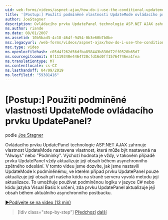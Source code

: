 ```yaml
---
uid: web-forms/videos/aspnet-ajax/how-do-i-use-the-conditional-updatemode-of-the-updatepanel
title: '[Postup:] Použití podmíněné vlastnosti UpdateMode ovládacího prvku UpdatePanel? | Dokumenty Microsoft'
author: JoeStagner
description: Ovládacího prvku UpdatePanel technologie ASP.NET AJAX zahrnuje vlastnost UpdateMode nastavena vlastnost, která může být nastavená na "Always" nebo "Podmínky". Výchozí hodnota je vždy, v takovém případě UpdatePan...
ms.author: riande
ms.date: 08/01/2007
ms.assetid: 10b5bad3-4c18-464f-9454-0b3e60b7b8be
msc.legacyurl: /web-forms/videos/aspnet-ajax/how-do-i-use-the-conditional-updatemode-of-the-updatepanel
msc.type: video
ms.openlocfilehash: c05d4f262d56dfba858443b830d72ff0520b65d7
ms.sourcegitcommit: 0f1119340e4464720cfd16d0ff15764746ea1fea
ms.translationtype: MT
ms.contentlocale: cs-CZ
ms.lasthandoff: 04/09/2019
ms.locfileid: "59381416"
---
```

# <a name="how-do-i-use-the-conditional-updatemode-of-the-updatepanel"></a>[Postup:] Použití podmíněné vlastnosti UpdateMode ovládacího prvku UpdatePanel?

podle [Joe Stagner](https://github.com/JoeStagner)

Ovládacího prvku UpdatePanel technologie ASP.NET AJAX zahrnuje vlastnost UpdateMode nastavena vlastnost, která může být nastavená na "Always" nebo "Podmínky". Výchozí hodnota je vždy, v takovém případě prvku UpdatePanel vždy aktualizuje její obsah během asynchronního zpětného odeslání. V tomto videu jsme dozvíte, jak jsme nastavili UpdateMode k podmíněnému, ve kterém případ prvku UpdatePanel pouze aktualizuje její obsah při našeho kódu na straně serveru vyvolá metodu její aktualizace. To umožňuje používat podmíněnou logiku v jazyce C# nebo kódu jazyka Visual Basic k určení, zda prvku UpdatePanel aktualizuje její obsah během aktuálního asynchronního postbacku.

[&#9654;Podívejte se na video (13 min)](https://channel9.msdn.com/Blogs/ASP-NET-Site-Videos/how-do-i-use-the-conditional-updatemode-of-the-updatepanel)

> [!div class="step-by-step"]
> [Předchozí](how-do-i-determine-whether-an-asynchronous-postback-has-occurred.md)
> [další](how-do-i-implement-the-persistent-communications-pattern-with-the-updatepanel.md)
